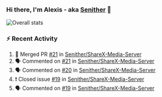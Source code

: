 ### Hi there, I'm Alexis - aka [Senither][website] 👋

![Overall stats](https://github-readme-stats.vercel.app/api?username=senither&theme=cobalt&show_icons=true&count_private=true)

### :zap: Recent Activity

<!--START_SECTION:activity-->
1. 🎉 Merged PR [#21](https://github.com/Senither/ShareX-Media-Server/pull/21) in [Senither/ShareX-Media-Server](https://github.com/Senither/ShareX-Media-Server)
2. 🗣 Commented on [#21](https://github.com/Senither/ShareX-Media-Server/issues/21) in [Senither/ShareX-Media-Server](https://github.com/Senither/ShareX-Media-Server)
3. 🗣 Commented on [#20](https://github.com/Senither/ShareX-Media-Server/issues/20) in [Senither/ShareX-Media-Server](https://github.com/Senither/ShareX-Media-Server)
4. ❗️ Closed issue [#19](https://github.com/Senither/ShareX-Media-Server/issues/19) in [Senither/ShareX-Media-Server](https://github.com/Senither/ShareX-Media-Server)
5. 🗣 Commented on [#19](https://github.com/Senither/ShareX-Media-Server/issues/19) in [Senither/ShareX-Media-Server](https://github.com/Senither/ShareX-Media-Server)
<!--END_SECTION:activity-->

[website]: https://senither.com
